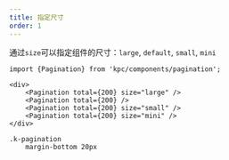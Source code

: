 ```yaml
---
title: 指定尺寸
order: 1
---
```


通过`size`可以指定组件的尺寸：`large`, `default`, `small`, `mini`

```vdt
import {Pagination} from 'kpc/components/pagination';

<div>
    <Pagination total={200} size="large" />
    <Pagination total={200} />
    <Pagination total={200} size="small" />
    <Pagination total={200} size="mini" />
</div>
```

```styl
.k-pagination
    margin-bottom 20px
```

